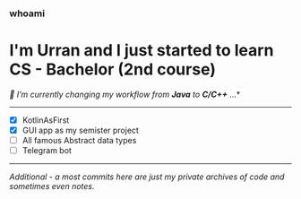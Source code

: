 ### whoami
# I'm Urran and I just started to learn CS - Bachelor (2nd course)
*🔭 I’m currently changing my workflow from **Java** to **C/C++*** ...*
___
- [x] KotlinAsFirst
- [X] GUI app as my semister project
- [ ] All famous Abstract data types
- [ ] Telegram bot

___
_Additional - a most commits here are just my private archives of code and sometimes even notes._

<!--
**UrranQx/UrranQx** is a ✨ _special_ ✨ repository because its `README.md` (this file) appears on your GitHub profile.

Here are some ideas to get you started:

- 🔭 I’m currently working on ...
- 🌱 I’m currently learning ...
- 👯 I’m looking to collaborate on ...
- 🤔 I’m looking for help with ...
- 💬 Ask me about ...
- 📫 How to reach me: ...
- 😄 Pronouns: ...
- ⚡ Fun fact: ...
-->
